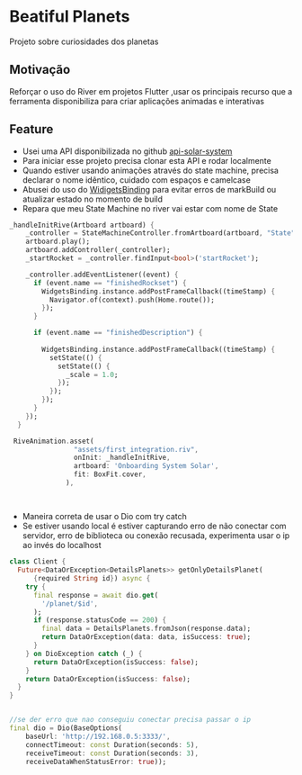 # Beatiful Planets
Projeto sobre curiosidades dos planetas

## Motivação
Reforçar o uso do River em projetos Flutter ,usar os principais recurso que a ferramenta disponibiliza para criar aplicações animadas e interativas

## Feature
- Usei uma API disponibilizada no github  [api-solar-system](https://github.com/leovargasdev/api-solar-system)
- Para iniciar esse projeto precisa clonar esta API e rodar localmente
- Quando estiver usando animações através do state machine, precisa declarar o nome idêntico, cuidado com espaços e camelcase
- Abusei do uso do  [WidigetsBinding](https://www.dhiwise.com/post/widgetsflutterbinding-the-key-to-efficient-flutter-apps) para evitar erros de markBuild ou atualizar estado no momento de build
- Repara que meu State Machine no river vai estar com nome de State
  

``` dart
_handleInitRive(Artboard artboard) {
    _controller = StateMachineController.fromArtboard(artboard, "State")!;
    artboard.play();
    artboard.addController(_controller);
    _startRocket = _controller.findInput<bool>('startRocket');

    _controller.addEventListener((event) {
      if (event.name == "finishedRockset") {
        WidgetsBinding.instance.addPostFrameCallback((timeStamp) {
          Navigator.of(context).push(Home.route());
        });
      }

      if (event.name == "finishedDescription") {
       
        WidgetsBinding.instance.addPostFrameCallback((timeStamp) {
          setState(() {
            setState(() {
              _scale = 1.0;
            });
          });
        });
      }
    });
  }

 RiveAnimation.asset(
                "assets/first_integration.riv",
                onInit: _handleInitRive,
                artboard: 'Onboarding System Solar',
                fit: BoxFit.cover,
              ),



```
##

- Maneira correta de usar o Dio com try catch
- Se estiver usando local é estiver capturando erro de não conectar com servidor, erro de biblioteca ou conexão recusada, experimenta usar o ip ao invés do localhost


``` dart
class Client {
  Future<DataOrException<DetailsPlanets>> getOnlyDetailsPlanet(
      {required String id}) async {
    try {
      final response = await dio.get(
        '/planet/$id',
      );
      if (response.statusCode == 200) {
        final data = DetailsPlanets.fromJson(response.data);
        return DataOrException(data: data, isSuccess: true);
      }
    } on DioException catch (_) {
      return DataOrException(isSuccess: false);
    }
    return DataOrException(isSuccess: false);
  }
}


//se der erro que nao conseguiu conectar precisa passar o ip
final dio = Dio(BaseOptions(
    baseUrl: 'http://192.168.0.5:3333/',
    connectTimeout: const Duration(seconds: 5),
    receiveTimeout: const Duration(seconds: 3),
    receiveDataWhenStatusError: true));



```





